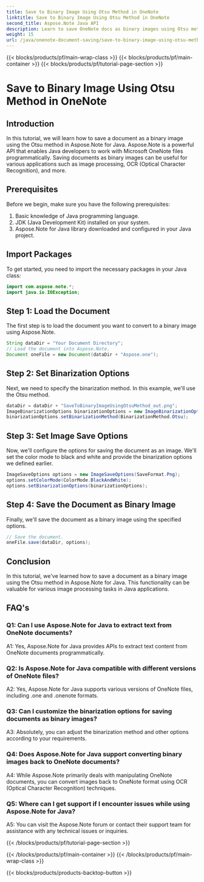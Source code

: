 ```yaml
---
title: Save to Binary Image Using Otsu Method in OneNote
linktitle: Save to Binary Image Using Otsu Method in OneNote
second_title: Aspose.Note Java API
description: Learn to save OneNote docs as binary images using Otsu method with Aspose.Note for Java. Elevate your Java app's capabilities with Aspose.Note.
weight: 15
url: /java/onenote-document-saving/save-to-binary-image-using-otsu-method/
---
```


{{< blocks/products/pf/main-wrap-class >}}
{{< blocks/products/pf/main-container >}}
{{< blocks/products/pf/tutorial-page-section >}}

# Save to Binary Image Using Otsu Method in OneNote

## Introduction

In this tutorial, we will learn how to save a document as a binary image using the Otsu method in Aspose.Note for Java. Aspose.Note is a powerful API that enables Java developers to work with Microsoft OneNote files programmatically. Saving documents as binary images can be useful for various applications such as image processing, OCR (Optical Character Recognition), and more.

## Prerequisites

Before we begin, make sure you have the following prerequisites:
1. Basic knowledge of Java programming language.
2. JDK (Java Development Kit) installed on your system.
3. Aspose.Note for Java library downloaded and configured in your Java project.

## Import Packages

To get started, you need to import the necessary packages in your Java class:
```java
import com.aspose.note.*;
import java.io.IOException;
```

## Step 1: Load the Document

The first step is to load the document you want to convert to a binary image using Aspose.Note.
```java
String dataDir = "Your Document Directory";
// Load the document into Aspose.Note.
Document oneFile = new Document(dataDir + "Aspose.one");
```

## Step 2: Set Binarization Options
Next, we need to specify the binarization method. In this example, we'll use the Otsu method.
```java
dataDir = dataDir + "SaveToBinaryImageUsingOtsuMethod_out.png";
ImageBinarizationOptions binarizationOptions = new ImageBinarizationOptions();
binarizationOptions.setBinarizationMethod(BinarizationMethod.Otsu);
```

## Step 3: Set Image Save Options
Now, we'll configure the options for saving the document as an image. We'll set the color mode to black and white and provide the binarization options we defined earlier.
```java
ImageSaveOptions options = new ImageSaveOptions(SaveFormat.Png);
options.setColorMode(ColorMode.BlackAndWhite);
options.setBinarizationOptions(binarizationOptions);
```

## Step 4: Save the Document as Binary Image
Finally, we'll save the document as a binary image using the specified options.
```java
// Save the document.
oneFile.save(dataDir, options);
```

## Conclusion
In this tutorial, we've learned how to save a document as a binary image using the Otsu method in Aspose.Note for Java. This functionality can be valuable for various image processing tasks in Java applications.

## FAQ's

### Q1: Can I use Aspose.Note for Java to extract text from OneNote documents?

A1: Yes, Aspose.Note for Java provides APIs to extract text content from OneNote documents programmatically.

### Q2: Is Aspose.Note for Java compatible with different versions of OneNote files?

A2: Yes, Aspose.Note for Java supports various versions of OneNote files, including .one and .onenote formats.

### Q3: Can I customize the binarization options for saving documents as binary images?

A3: Absolutely, you can adjust the binarization method and other options according to your requirements.

### Q4: Does Aspose.Note for Java support converting binary images back to OneNote documents?

A4: While Aspose.Note primarily deals with manipulating OneNote documents, you can convert images back to OneNote format using OCR (Optical Character Recognition) techniques.

### Q5: Where can I get support if I encounter issues while using Aspose.Note for Java?

A5: You can visit the Aspose.Note forum or contact their support team for assistance with any technical issues or inquiries.

{{< /blocks/products/pf/tutorial-page-section >}}

{{< /blocks/products/pf/main-container >}}
{{< /blocks/products/pf/main-wrap-class >}}

{{< blocks/products/products-backtop-button >}}
